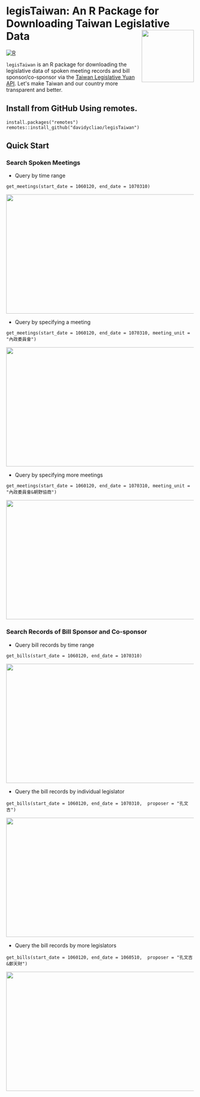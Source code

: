 # legisTaiwan: An R Package for Downloading Taiwan Legislative Data <img src="https://raw.githack.com/davidycliao/figures/master/hexsticker_tw.png" width="140" align="right" /> <br /> 

[![R](https://github.com/davidycliao/legisTaiwan/actions/workflows/r.yml/badge.svg)](https://github.com/davidycliao/legisTaiwan/actions/workflows/r.yml)

`legisTaiwan` is an R package for downloading the legislative data of spoken meeting records and bill sponsor/co-sponsor via the [Taiwan Legislative Yuan API](https://www.ly.gov.tw/Home/Index.aspx). Let's make Taiwan and our country more transparent and better. 




## Install from GitHub Using remotes.

```
install.packages("remotes")
remotes::install_github("davidycliao/legisTaiwan")
```

## Quick Start

### Search Spoken Meetings

- Query by time range

```
get_meetings(start_date = 1060120, end_date = 1070310)
```
<p align="center">
  <img width="550" height="320" src="https://raw.githack.com/davidycliao/figures/master/1.png" >
</p>

- Query by specifying a meeting

```
get_meetings(start_date = 1060120, end_date = 1070310, meeting_unit = "內政委員會")
```
<p align="center">
  <img width="550" height="320" src="https://raw.githack.com/davidycliao/figures/master/2.png" >
</p>

- Query by specifying more meetings

```
get_meetings(start_date = 1060120, end_date = 1070310, meeting_unit = "內政委員會&朝野協商")
```
<p align="center">
  <img width="550" height="320" src="https://raw.githack.com/davidycliao/figures/master/3.png" >
</p>

### Search Records of Bill Sponsor and Co-sponsor

- Query bill records by time range

```
get_bills(start_date = 1060120, end_date = 1070310)
```
<p align="center">
  <img width="550" height="320" src="https://raw.githack.com/davidycliao/figures/master/4.png" >
</p>

- Query the bill records by individual legislator 

```
get_bills(start_date = 1060120, end_date = 1070310,  proposer = "孔文吉")
```

<p align="center">
  <img width="550" height="320" src="https://raw.githack.com/davidycliao/figures/master/5.png" >
</p>


- Query the bill records by more legislators

```
get_bills(start_date = 1060120, end_date = 1060510,  proposer = "孔文吉&鄭天財")
```

<p align="center">
  <img width="550" height="320" src="https://raw.githack.com/davidycliao/figures/master/6.png" >
</p>


